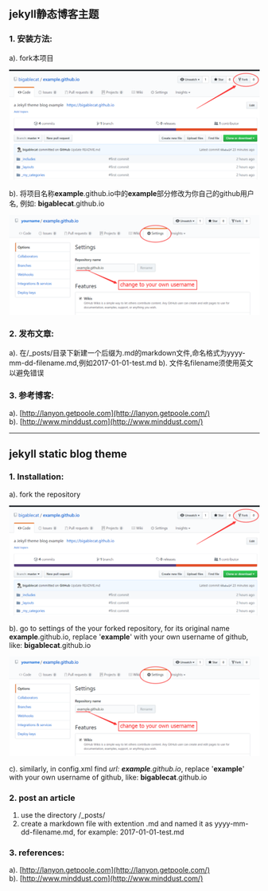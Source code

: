 ## jekyll静态博客主题

### 1. 安装方法:
a). fork本项目

![fork](https://raw.githubusercontent.com/bigablecat/example.github.io/master/public/img/fork.png)

b). 将项目名称**example**.github.io中的**example**部分修改为你自己的github用户名, 例如: **bigablecat**.github.io

![change name](https://raw.githubusercontent.com/bigablecat/example.github.io/master/public/img/change_name.png)

### 2. 发布文章:
a). 在/_posts/目录下新建一个后缀为.md的markdown文件,命名格式为yyyy-mm-dd-filename.md,例如2017-01-01-test.md
b). 文件名filename须使用英文以避免错误

### 3. 参考博客:
a). [http://lanyon.getpoole.com](http://lanyon.getpoole.com/)  
b). [http://www.minddust.com](http://www.minddust.com/)

***

## jekyll static blog theme

### 1. Installation:
a). fork the repository

![fork](https://raw.githubusercontent.com/bigablecat/example.github.io/master/public/img/fork.png)

b). go to settings of the your forked repository, for its original name **example**.github.io, replace '**example**' with your own username of github, like: **bigablecat**.github.io

![change name](https://raw.githubusercontent.com/bigablecat/example.github.io/master/public/img/change_name.png)

c). similarly, in config.xml find *url: **example**.github.io*, replace '**example**' with your own username of github, like: **bigablecat**.github.io


### 2. post an article
1. use the directory /_posts/
2. create a markdown file with extention .md and named it as yyyy-mm-dd-filename.md, for example: 2017-01-01-test.md

### 3. references:
a). [http://lanyon.getpoole.com](http://lanyon.getpoole.com/)  
b). [http://www.minddust.com](http://www.minddust.com/)
